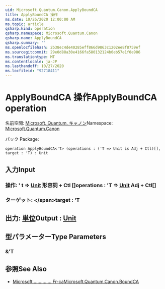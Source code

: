 ```yaml
---
uid: Microsoft.Quantum.Canon.ApplyBoundCA
title: ApplyBoundCA 操作
ms.date: 10/26/2020 12:00:00 AM
ms.topic: article
qsharp.kind: operation
qsharp.namespace: Microsoft.Quantum.Canon
qsharp.name: ApplyBoundCA
qsharp.summary: ''
ms.openlocfilehash: 2b38ec4de40285eff866d9863c1202ee8f8759ef
ms.sourcegitcommit: 29e0d88a30e4166fa580132124b0eb57e1f0e986
ms.translationtype: MT
ms.contentlocale: ja-JP
ms.lasthandoff: 10/27/2020
ms.locfileid: "92718411"
---
```

# <a name="applyboundca-operation"></a><span data-ttu-id="64265-102">ApplyBoundCA 操作</span><span class="sxs-lookup"><span data-stu-id="64265-102">ApplyBoundCA operation</span></span>

<span data-ttu-id="64265-103">名前空間: [Microsoft. Quantum. キャノン](xref:Microsoft.Quantum.Canon)</span><span class="sxs-lookup"><span data-stu-id="64265-103">Namespace: [Microsoft.Quantum.Canon](xref:Microsoft.Quantum.Canon)</span></span>

<span data-ttu-id="64265-104">パック [](https://nuget.org/packages/)</span><span class="sxs-lookup"><span data-stu-id="64265-104">Package: [](https://nuget.org/packages/)</span></span>




```qsharp
operation ApplyBoundCA<'T> (operations : ('T => Unit is Adj + Ctl)[], target : 'T) : Unit
```


## <a name="input"></a><span data-ttu-id="64265-105">入力</span><span class="sxs-lookup"><span data-stu-id="64265-105">Input</span></span>

### <a name="operations--t--unit-adj--ctl"></a><span data-ttu-id="64265-106">操作: ' t => [Unit](xref:microsoft.quantum.lang-ref.unit) 形容詞 + Ctl []</span><span class="sxs-lookup"><span data-stu-id="64265-106">operations : 'T => [Unit](xref:microsoft.quantum.lang-ref.unit) Adj + Ctl[]</span></span>




### <a name="target--t"></a><span data-ttu-id="64265-107">ターゲット: \</span><span class="sxs-lookup"><span data-stu-id="64265-107">target : 'T</span></span>





## <a name="output--unit"></a><span data-ttu-id="64265-108">出力: [単位](xref:microsoft.quantum.lang-ref.unit)</span><span class="sxs-lookup"><span data-stu-id="64265-108">Output : [Unit](xref:microsoft.quantum.lang-ref.unit)</span></span>



## <a name="type-parameters"></a><span data-ttu-id="64265-109">型パラメーター</span><span class="sxs-lookup"><span data-stu-id="64265-109">Type Parameters</span></span>

### <a name="t"></a><span data-ttu-id="64265-110">&</span><span class="sxs-lookup"><span data-stu-id="64265-110">'T</span></span>



## <a name="see-also"></a><span data-ttu-id="64265-111">参照</span><span class="sxs-lookup"><span data-stu-id="64265-111">See Also</span></span>

- [<span data-ttu-id="64265-112">Microsoft............... Fr-ca</span><span class="sxs-lookup"><span data-stu-id="64265-112">Microsoft.Quantum.Canon.BoundCA</span></span>](xref:Microsoft.Quantum.Canon.BoundCA)